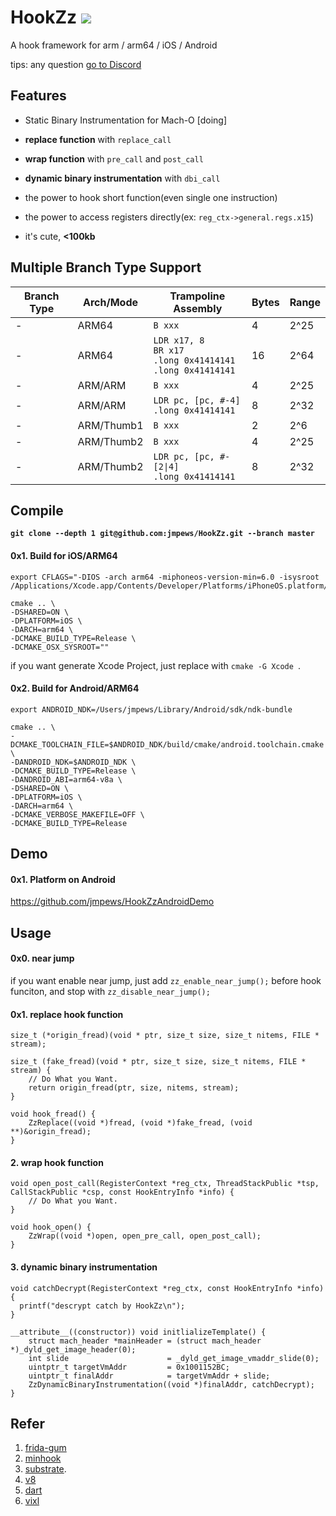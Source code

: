 # HookZz  [![](https://img.shields.io/badge/chat-on--discord-7289da.svg?style=flat-square&longCache=true&logo=discord)](https://discord.gg/P4uCTTH)

A hook framework for arm / arm64 / iOS / Android

tips: any question [go to Discord](https://discordapp.com/invite/P4uCTTH)

## Features

- Static Binary Instrumentation for Mach-O [doing]

- **replace function** with `replace_call`

- **wrap function** with `pre_call` and `post_call`

- **dynamic binary instrumentation** with `dbi_call`

- the power to hook short function(even single one instruction)

- the power to access registers directly(ex: `reg_ctx->general.regs.x15`)

- it's cute, **<100kb**

## Multiple Branch Type Support

| Branch Type | Arch/Mode | Trampoline Assembly | Bytes | Range |
| - | - | - | - | - |
| - | ARM64 | `B xxx` | 4 | 2^25 |
| - | ARM64 | `LDR x17, 8`<br>`BR x17`<br>`.long 0x41414141`<br>`.long 0x41414141` | 16 | 2^64 |
| - | ARM/ARM | `B xxx` | 4 | 2^25 |
| - | ARM/ARM | `LDR pc, [pc, #-4]`<br>`.long 0x41414141` | 8 | 2^32 |
| - | ARM/Thumb1 | `B xxx` | 2 | 2^6 |
| - | ARM/Thumb2 | `B xxx` | 4 | 2^25 |
| - | ARM/Thumb2 | `LDR pc, [pc, #-[2\|4]`<br>`.long 0x41414141` | 8 | 2^32 |

## Compile

**`git clone --depth 1 git@github.com:jmpews/HookZz.git --branch master`**

#### 0x1. Build for iOS/ARM64

```
export CFLAGS="-DIOS -arch arm64 -miphoneos-version-min=6.0 -isysroot /Applications/Xcode.app/Contents/Developer/Platforms/iPhoneOS.platform/Developer/SDKs/iPhoneOS.sdk"

cmake .. \
-DSHARED=ON \
-DPLATFORM=iOS \
-DARCH=arm64 \
-DCMAKE_BUILD_TYPE=Release \
-DCMAKE_OSX_SYSROOT=""
```

if you want generate Xcode Project, just replace with `cmake -G Xcode `.

#### 0x2. Build for Android/ARM64

```
export ANDROID_NDK=/Users/jmpews/Library/Android/sdk/ndk-bundle

cmake .. \
-DCMAKE_TOOLCHAIN_FILE=$ANDROID_NDK/build/cmake/android.toolchain.cmake \
-DANDROID_NDK=$ANDROID_NDK \
-DCMAKE_BUILD_TYPE=Release \
-DANDROID_ABI=arm64-v8a \
-DSHARED=ON \
-DPLATFORM=iOS \
-DARCH=arm64 \
-DCMAKE_VERBOSE_MAKEFILE=OFF \
-DCMAKE_BUILD_TYPE=Release 
```

## Demo
#### 0x1. Platform on Android

https://github.com/jmpews/HookZzAndroidDemo

## Usage
#### 0x0. near jump

if you want enable near jump, just add `zz_enable_near_jump();` before hook funciton, and stop with `zz_disable_near_jump();`

#### 0x1. replace hook function
```
size_t (*origin_fread)(void * ptr, size_t size, size_t nitems, FILE * stream);

size_t (fake_fread)(void * ptr, size_t size, size_t nitems, FILE * stream) {
    // Do What you Want.
    return origin_fread(ptr, size, nitems, stream);
}

void hook_fread() {
    ZzReplace((void *)fread, (void *)fake_fread, (void **)&origin_fread);
}
```

#### 2. wrap hook function
```
void open_post_call(RegisterContext *reg_ctx, ThreadStackPublic *tsp, CallStackPublic *csp, const HookEntryInfo *info) {
    // Do What you Want.
}

void hook_open() {
    ZzWrap((void *)open, open_pre_call, open_post_call);
}
```

#### 3. dynamic binary instrumentation
```
void catchDecrypt(RegisterContext *reg_ctx, const HookEntryInfo *info) {
  printf("descrypt catch by HookZz\n");
}

__attribute__((constructor)) void initlializeTemplate() {
    struct mach_header *mainHeader = (struct mach_header *)_dyld_get_image_header(0);
    int slide                      = _dyld_get_image_vmaddr_slide(0);
    uintptr_t targetVmAddr         = 0x1001152BC;
    uintptr_t finalAddr            = targetVmAddr + slide;
    ZzDynamicBinaryInstrumentation((void *)finalAddr, catchDecrypt);
}
```

## Refer

1. [frida-gum](https://github.com/frida/frida-gum) 
2. [minhook](https://github.com/TsudaKageyu/minhook) 
3. [substrate](https://github.com/jevinskie/substrate).
4. [v8](https://github.com/v8/v8)
5. [dart](https://github.com/dart-lang/sdk)
6. [vixl](https://git.linaro.org/arm/vixl.git)
